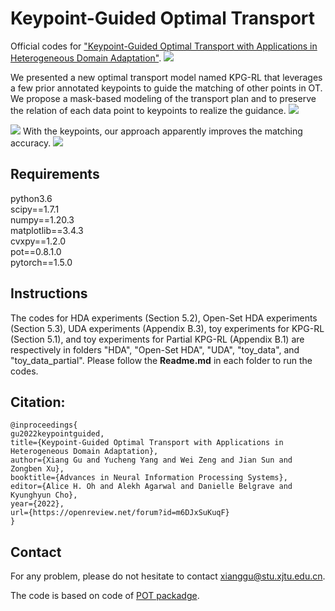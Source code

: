 # Keypoint-Guided Optimal Transport
Official codes for ["Keypoint-Guided Optimal Transport with Applications in Heterogeneous Domain Adaptation"](https://openreview.net/forum?id=m6DJxSuKuqF&noteId=SEp6zzXmpLE).
![](https://github.com/XJTU-XGU/KPG-RL/blob/main/figures/figure.png)

We presented a new optimal transport model named KPG-RL that leverages a few prior annotated keypoints to guide the matching of other points in OT. We propose a mask-based modeling of the transport plan and to preserve the relation of each data point to keypoints to realize the guidance. 
![](https://github.com/XJTU-XGU/KPG-RL/blob/main/figures/figure1.png)

![](https://github.com/XJTU-XGU/KPG-RL/blob/main/figures/figure2.png)
With the keypoints, our approach apparently improves the matching accuracy.
![](https://github.com/XJTU-XGU/KPG-RL/blob/main/figures/figure3.png)

## Requirements
python3.6 <br>
scipy==1.7.1 <br>
numpy==1.20.3 <br>
matplotlib==3.4.3 <br>
cvxpy==1.2.0 <br>
pot==0.8.1.0 <br>
pytorch==1.5.0 <br>

## Instructions
The codes for HDA experiments (Section 5.2), Open-Set HDA experiments (Section 5.3), UDA experiments (Appendix B.3),
toy experiments for KPG-RL (Section 5.1), and toy experiments for Partial KPG-RL (Appendix B.1) are respectively in folders 
"HDA", "Open-Set HDA", "UDA", "toy_data", and "toy_data_partial". Please follow the __Readme.md__ in each folder to run the codes.

## Citation:
```
@inproceedings{
gu2022keypointguided,
title={Keypoint-Guided Optimal Transport with Applications in Heterogeneous Domain Adaptation},
author={Xiang Gu and Yucheng Yang and Wei Zeng and Jian Sun and Zongben Xu},
booktitle={Advances in Neural Information Processing Systems},
editor={Alice H. Oh and Alekh Agarwal and Danielle Belgrave and Kyunghyun Cho},
year={2022},
url={https://openreview.net/forum?id=m6DJxSuKuqF}
}
```

## Contact
For any problem, please do not hesitate to contact xianggu@stu.xjtu.edu.cn.


The code is based on code of [POT packadge](https://pythonot.github.io/).
